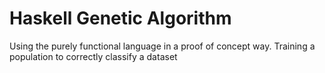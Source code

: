 # Haskell Genetic Algorithm
Using the purely functional language in a proof of concept way.
Training a population to correctly classify a dataset
